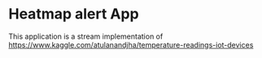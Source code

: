 # Heatmap alert App

This application is a stream implementation of https://www.kaggle.com/atulanandjha/temperature-readings-iot-devices